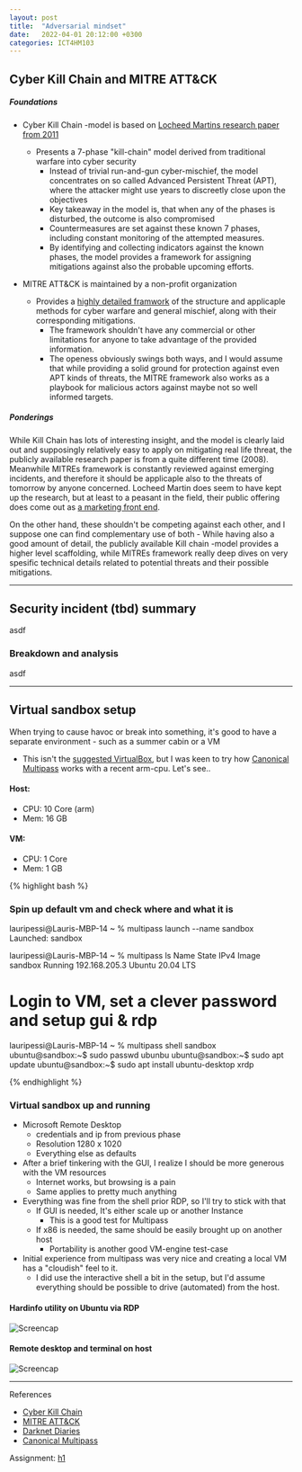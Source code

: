 ```yaml
---
layout: post
title:  "Adversarial mindset"
date:   2022-04-01 20:12:00 +0300
categories: ICT4HM103
---
```

## Cyber Kill Chain and MITRE ATT&CK
##### Foundations
- Cyber Kill Chain -model is based on [Locheed Martins research paper from 2011](https://lockheedmartin.com/content/dam/lockheed-martin/rms/documents/cyber/LM-White-Paper-Intel-Driven-Defense.pdf)
    - Presents a 7-phase "kill-chain" model derived from traditional warfare into cyber security
        - Instead of trivial run-and-gun cyber-mischief, the model concentrates on so called Advanced Persistent Threat (APT), where the attacker might use years to discreetly close upon the objectives
        - Key takeaway in the model is, that when any of the phases is disturbed, the outcome is also compromised
        - Countermeasures are set against these known 7 phases, including constant monitoring of the attempted measures.
        - By identifying and collecting indicators against the known phases, the model provides a framework for assigning  mitigations against also the probable upcoming efforts.

- MITRE ATT&CK is maintained by a non-profit organization
    - Provides a [highly detailed framwork](https://attack.mitre.org/matrices/enterprise/) of the structure and applicaple methods for cyber warfare and general mischief, along with their corresponding mitigations.
        - The framework shouldn't have any commercial or other limitations for anyone to take advantage of the provided information.
        - The openess obviously swings both ways, and I would assume that while providing a solid ground for protection against even APT kinds of threats, the MITRE framework also works as a playbook for malicious actors against maybe not so well informed targets.


##### Ponderings
While Kill Chain has lots of interesting insight, and the model is clearly laid out and supposingly relatively easy to apply on mitigating real life threat, the publicly available research paper is from a quite different time (2008). Meanwhile MITREs framework is constantly reviewed against emerging incidents, and therefore it should be applicaple also to the threats of tomorrow by anyone concerned. Locheed Martin does seem to have kept up the research, but at least to a peasant in the field, their public offering does come out as [a marketing front end](https://www.lockheedmartin.com/en-us/capabilities/cyber/cyber-kill-chain.html#Resources).

On the other hand, these shouldn't be competing against each other, and I suppose one can find complementary use of both - While having also a good amount of detail, the publicly available Kill chain -model provides a higher level scaffolding, while MITREs framework really deep dives on very spesific technical details related to potential threats and their possible mitigations.

---

## Security incident (tbd) summary
asdf

### Breakdown and analysis
asdf

---

## Virtual sandbox setup
When trying to cause havoc or break into something, it's good to have a separate environment - such as a summer cabin or a VM
- This isn't the [suggested VirtualBox](https://terokarvinen.com/2021/install-debian-on-virtualbox/), but I was keen to try how [Canonical Multipass](https://multipass.run) works with a recent arm-cpu. Let's see..

#### Host:
- CPU: 10 Core (arm)
- Mem: 16 GB
#### VM:
- CPU: 1 Core
- Mem: 1 GB 

{% highlight bash %}
### Spin up default vm and check where and what it is
lauripessi@Lauris-MBP-14 ~ % multipass launch --name sandbox
Launched: sandbox                                                 

lauripessi@Lauris-MBP-14 ~ % multipass ls
Name                    State             IPv4             Image
sandbox                 Running           192.168.205.3    Ubuntu 20.04 LTS

# Login to VM, set a clever password and setup gui & rdp
lauripessi@Lauris-MBP-14 ~ % multipass shell sandbox
ubuntu@sandbox:~$ sudo passwd ubunbu
ubuntu@sandbox:~$ sudo apt update
ubuntu@sandbox:~$ sudo apt install ubuntu-desktop xrdp

{% endhighlight %}

### Virtual sandbox up and running
- Microsoft Remote Desktop
    - credentials and ip from previous phase
    - Resolution 1280 x 1020
    - Everything else as defaults
- After a brief tinkering with the GUI, I realize I should be more generous with the VM resources 
    - Internet works, but browsing is a pain
    - Same applies to pretty much anything
- Everything was fine from the shell prior RDP, so I'll try to stick with that
    - If GUI is needed, It's either scale up or another Instance
        - This is a good test for Multipass
    - If x86 is needed, the same should be easily brought up on another host
        - Portability is another good VM-engine test-case
- Initial experience from multipass was very nice and creating a local VM has a "cloudish" feel to it. 
    - I did use the interactive shell a bit in the setup, but I'd assume everything should be possible to drive (automated) from the host.

#### Hardinfo utility on Ubuntu via RDP
![Screencap](/assets/img/desktop2-2022-04-01.png)

#### Remote desktop and terminal on host
![Screencap](/assets/img/desktop-2022-04-01.png)

---

References
- [Cyber Kill Chain](https://lockheedmartin.com/content/dam/lockheed-martin/rms/documents/cyber/LM-White-Paper-Intel-Driven-Defense.pdf)
- [MITRE ATT&CK](https://attack.mitre.org/)
- [Darknet Diaries](https://darknetdiaries.com/)
- [Canonical Multipass](https://multipass.run)

Assignment: [h1](https://terokarvinen.com/2021/trust-to-blockchain-2022/)
